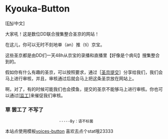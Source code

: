 # Kyouka-Button

[[EN](https://github.com/Timolop233/Kyouka-button/blob/main/README-EN.md)/中文]

大家吼！这是数位DD联合搜集整合圣京的网站！


在这儿，你可以无时不刻地单（an）推（ti）京宝。

这些圣京都是由DD们一天48h从京宝的录播和直播里【好像是个病句】搜集整合到的。

假如你有什么有趣的圣京，可以按照要求，通过［[圣京提交](https://github.com/Timolop233/Kyouka-button/issues/1)］分享给我们，我们会马上进行审核，并且，审核通过后就会马上把这条圣京放在网站上。

啊，对了，有的时候可能我们也会摸鱼，提交的圣京不能够马上进行审核。你也可以通过[[监工](https://github.com/Timolop233/Kyouka-button/projects/2)]来催促我们审核。



### 草 罢工了 不写了





   							-----By：语不标菌



本站点使用模板[voices-button](https://github.com/blacktunes/voices-button) 喜欢去点个stat哦23333
